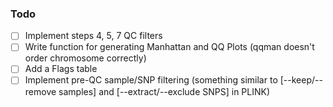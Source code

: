 ### Todo
- [ ] Implement steps 4, 5, 7 QC filters
- [ ] Write function for generating Manhattan and QQ Plots (qqman doesn't order chromosome correctly)
- [ ] Add a Flags table
- [ ] Implement pre-QC sample/SNP filtering (something similar to [--keep/--remove samples] and [--extract/--exclude SNPS] in PLINK)